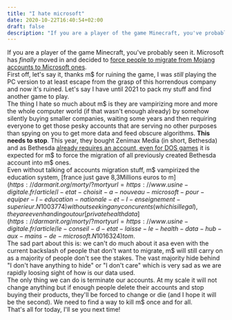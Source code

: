 ```yaml
---
title: "I hate microsoft"
date: 2020-10-22T16:40:54+02:00
draft: false
description: "If you are a player of the game Minecraft, you've probably seen it..."
---
```


If you are a player of the game Minecraft, you've probably seen it.
Microsoft has *finally* moved in and decided to [force people to migrate from Mojang accounts to Microsoft ones](https://darmarit.org/morty/?mortyurl=https%3A%2F%2Fwww.minecraft.net%2Fen-us%2Farticle%2Fjava-edition-moving-house&mortyhash=f232d04d33ff37d2d015bffafc103681154b235ce72b521d13a2be4a159cef42).  
First off, let's say it, thanks m$ for ruining the game, I was *still* playing the PC version to at least escape from the grasp of this horrendous company and now it's ruined.
Let's say I have until 2021 to pack my stuff and find another game to play.  
The thing I hate so much about m$ is they are vampirizing more and more the whole computer world (if that wasn't enough already) by somehow silently buying smaller companies, waiting some years and then requiring everyone to get those pesky accounts that are serving no other purposes than spying on you to get more data and feed obscure algorithms.
**This needs to stop**.
This year, they bought Zenimax Media (in short, Bethesda) and as Bethesda [already requires an account, even for DOS games](https://mastodon.tedomum.net/@jae/105074615742723255) it is expected for m$ to force the migration of all previously created Bethesda account into m$ ones.  
Even without talking of accounts migration stuff, m$ vampirized the education system, [france just gave 8,3Millions euros to m$](https://darmarit.org/morty/?mortyurl=https://www.usine-digitale.fr/article/l-etat-choisit-a-nouveau-microsoft-pour-equiper-l-education-nationale-et-l-enseignement-superieur.N1003774) without seeking any concurents (which is illegal), they are even handing out our [private health data](https://darmarit.org/morty/?mortyurl=https://www.usine-digitale.fr/article/le-conseil-d-etat-laisse-le-health-data-hub-aux-mains-de-microsoft.N1016324) to m$.  
The sad part about this is: we can't do much about it asa even with the current backslash of people that don't want to migrate, m$ will still carry on as a majority of people don't see the stakes.
The vast majority hide behind "I don't have anything to hide" or "I don't care" which is very sad as we are rapidly loosing sight of how is our data used.  
The only thing we can do is terminate our accounts.
At my scale it will not change anything but if enough people delete their accounts and stop buying their products, they'll be forced to change or die (and I hope it will be the second).
We need to find a way to kill m$ once and for all.  
That's all for today,
I'll se you next time!